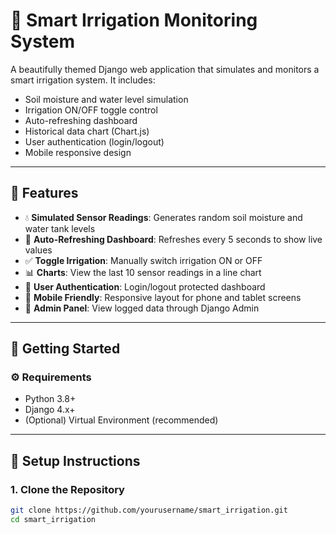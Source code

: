 # 🌿 Smart Irrigation Monitoring System

A beautifully themed Django web application that simulates and monitors a smart irrigation system. It includes:
- Soil moisture and water level simulation
- Irrigation ON/OFF toggle control
- Auto-refreshing dashboard
- Historical data chart (Chart.js)
- User authentication (login/logout)
- Mobile responsive design

---

## 🧠 Features

- 💧 **Simulated Sensor Readings**: Generates random soil moisture and water tank levels
- 🔁 **Auto-Refreshing Dashboard**: Refreshes every 5 seconds to show live values
- ✅ **Toggle Irrigation**: Manually switch irrigation ON or OFF
- 📊 **Charts**: View the last 10 sensor readings in a line chart
- 🔐 **User Authentication**: Login/logout protected dashboard
- 📱 **Mobile Friendly**: Responsive layout for phone and tablet screens
- 🧾 **Admin Panel**: View logged data through Django Admin

---

## 🚀 Getting Started

### ⚙️ Requirements

- Python 3.8+
- Django 4.x+
- (Optional) Virtual Environment (recommended)

---

## 🔧 Setup Instructions

### 1. Clone the Repository

```bash
git clone https://github.com/yourusername/smart_irrigation.git
cd smart_irrigation
